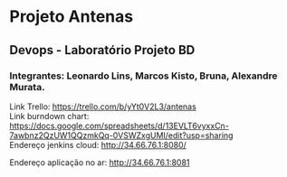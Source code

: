# Projeto Antenas
## Devops - Laboratório Projeto BD

### Integrantes: Leonardo Lins, Marcos Kisto, Bruna, Alexandre Murata.

Link Trello: https://trello.com/b/yYt0V2L3/antenas \
Link burndown chart: https://docs.google.com/spreadsheets/d/13EVLT6vyxxCn-7awbnz2QzUW1QQzmkQq-0VSWZxgUMI/edit?usp=sharing \
Endereço jenkins cloud: http://34.66.76.1:8080/  


Endereço aplicação no ar: http://34.66.76.1:8081
